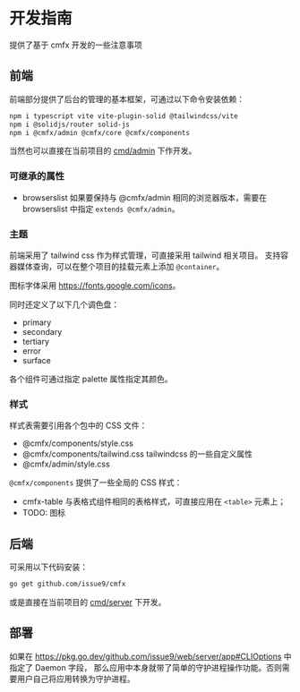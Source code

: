 # 开发指南

提供了基于 cmfx 开发的一些注意事项

## 前端

前端部分提供了后台的管理的基本框架，可通过以下命令安装依赖：

```bash
npm i typescript vite vite-plugin-solid @tailwindcss/vite
npm i @solidjs/router solid-js
npm i @cmfx/admin @cmfx/core @cmfx/components
```

当然也可以直接在当前项目的 [cmd/admin](/cmd/admin) 下作开发。

### 可继承的属性

- browserslist 如果要保持与 @cmfx/admin 相同的浏览器版本，需要在 browserslist 中指定 `extends @cmfx/admin`。

### 主题

前端采用了 tailwind css 作为样式管理，可直接采用 tailwind 相关项目。
支持容器媒体查询，可以在整个项目的挂载元素上添加 `@container`。

图标字体采用 <https://fonts.google.com/icons>。

同时还定义了以下几个调色盘：

- primary
- secondary
- tertiary
- error
- surface

各个组件可通过指定 palette 属性指定其颜色。

### 样式

样式表需要引用各个包中的 CSS 文件：

- @cmfx/components/style.css
- @cmfx/components/tailwind.css tailwindcss 的一些自定义属性
- @cmfx/admin/style.css

`@cmfx/components` 提供了一些全局的 CSS 样式：

- cmfx-table 与表格式组件相同的表格样式，可直接应用在 `<table>` 元素上；
- TODO: 图标

## 后端

可采用以下代码安装：

```bash
go get github.com/issue9/cmfx
```

或是直接在当前项目的 [cmd/server](/cmd/server) 下开发。

## 部署

如果在 <https://pkg.go.dev/github.com/issue9/web/server/app#CLIOptions> 中指定了 Daemon 字段，
那么应用中本身就带了简单的守护进程操作功能。否则需要用户自己将应用转换为守护进程。
